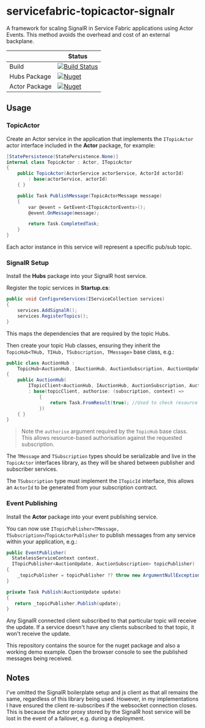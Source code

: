 # servicefabric-topicactor-signalr

A framework for scaling SignalR in Service Fabric applications using Actor Events.  This method avoids the overhead and cost of an external backplane.

| | Status |
| --- | --- |
| Build | [![Build Status](https://olivergrimes.visualstudio.com/olivergrimes-github-ci/_apis/build/status/olivergrimes.servicefabric-topicactor-signalr?branchName=master)](https://olivergrimes.visualstudio.com/olivergrimes-github-ci/_build/latest?definitionId=6&branchName=master) |
| Hubs Package | [![Nuget](https://img.shields.io/nuget/v/ServiceFabric.SignalR.Topics.Hubs)](https://www.nuget.org/packages/ServiceFabric.SignalR.Topics.Hubs/) |
| Actor Package | [![Nuget](https://img.shields.io/nuget/v/ServiceFabric.SignalR.Topics.Actors)](https://www.nuget.org/packages/ServiceFabric.SignalR.Topics.Actors/) |

## Usage

### TopicActor

Create an Actor service in the application that implements the `ITopicActor` actor interface included in the **Actor** package, for example:


```c#
[StatePersistence(StatePersistence.None)]
internal class TopicActor : Actor, ITopicActor
{
    public TopicActor(ActorService actorService, ActorId actorId)
        : base(actorService, actorId)
    { }

    public Task PublishMessage(TopicActorMessage message)
    {
        var @event = GetEvent<ITopicActorEvents>();
        @event.OnMessage(message);

        return Task.CompletedTask;
    }
}
```

Each actor instance in this service will represent a specific pub/sub topic.

### SignalR Setup

Install the **Hubs** package into your SignalR host service.

Register the topic services in **Startup.cs**:


```c#
public void ConfigureServices(IServiceCollection services)
{
    services.AddSignalR();
    services.RegisterTopics();
}
```

This maps the dependencies that are required by the topic Hubs.

Then create your topic Hub classes, ensuring they inherit the `TopicHub<THub, TIHub, TSubscription, TMessage>` base class, e.g.:


```c#
public class AuctionHub : 
    TopicHub<AuctionHub, IAuctionHub, AuctionSubscription, AuctionUpdate>
{
    public AuctionHub(
        ITopicClient<AuctionHub, IAuctionHub, AuctionSubscription, AuctionUpdate> topicClient)
        : base(topicClient, authorise: (subscription, context) =>
            {
                return Task.FromResult(true); //Used to check resource based authorisation for requested subscription
            })
    { }
}
```

> Note the `authorise` argument required by the `TopicHub` base class.  This allows resource-based authorisation against the requested subscription.

The `TMessage` and `TSubscription` types should be serializable and live in the `TopicActor` interfaces library, as they will be shared between publisher and subscriber services.

The `TSubscription` type must implement the `ITopicId` interface, this allows an `ActorId` to be generated from your subscription contract.

### Event Publishing

Install the **Actor** package into your event publishing service.

You can now use `ITopicPublisher<TMessage, TSubscription>`/`TopicActorPublisher` to publish messages from any service within your application, e.g.:


```c#
public EventPublisher(
  StatelessServiceContext context, 
  ITopicPublisher<AuctionUpdate, AuctionSubscription> topicPublisher) : base(context)
{
    _topicPublisher = topicPublisher ?? throw new ArgumentNullException(nameof(topicPublisher));
}

private Task Publish(AuctionUpdate update)
{
   return _topicPublisher.Publish(update);
}
```

Any SignalR connected client subscribed to that particular topic will receive the update.  If a service doesn't have any clients subscribed to that topic, it won't receive the update.

This repository contains the source for the nuget package and also a working demo example.  Open the browser console to see the published messages being received.


## Notes

I've omitted the SignalR boilerplate setup and js client as that all remains the same, regardless of this library being used.  However, in my implementations I have ensured the client re-subscribes if the websocket connection closes.  This is because the actor proxy stored by the SignalR host service will be lost in the event of a failover, e.g. during a deployment.

